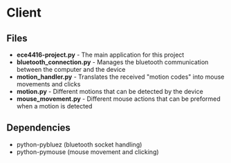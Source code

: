 Client
====

Files
-------

- **ece4416-project.py** - The main application for this project
- **bluetooth_connection.py** - Manages the bluetooth communication between the computer and the device
- **motion_handler.py** - Translates the received "motion codes" into mouse movements and clicks
- **motion.py** - Different motions that can be detected by the device
- **mouse_movement.py** - Different mouse actions that can be preformed when a motion is detected

Dependencies
-------------

- python-pybluez (bluetooth socket handling)
- python-pymouse (mouse movement and clicking)

